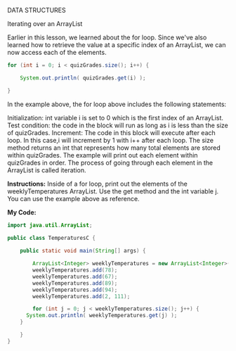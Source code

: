 DATA STRUCTURES

Iterating over an ArrayList

Earlier in this lesson, we learned about the for loop. Since we've also learned how to retrieve the value at a specific index of an ArrayList, we can now access each of the elements.
```java
for (int i = 0; i < quizGrades.size(); i++) {

    System.out.println( quizGrades.get(i) );

}
```
In the example above, the for loop above includes the following statements:

Initialization: int variable i is set to 0 which is the first index of an ArrayList.
Test condition: the code in the block will run as long as i is less than the size of quizGrades.
Increment: The code in this block will execute after each loop. In this case,i will increment by 1 with i++ after each loop.
The size method returns an int that represents how many total elements are stored within quizGrades. The example will print out each element within quizGrades in order. The process of going through each element in the ArrayList is called iteration.

**Instructions:**
Inside of a for loop, print out the elements of the weeklyTemperatures ArrayList. Use the get method and the int variable j. You can use the example above as reference.

**My Code:**
```java
import java.util.ArrayList;

public class TemperaturesC {
	
	public static void main(String[] args) {

		ArrayList<Integer> weeklyTemperatures = new ArrayList<Integer>();
		weeklyTemperatures.add(78);
		weeklyTemperatures.add(67);
		weeklyTemperatures.add(89);
		weeklyTemperatures.add(94);
		weeklyTemperatures.add(2, 111);

		for (int j = 0; j < weeklyTemperatures.size(); j++) {
      System.out.println( weeklyTemperatures.get(j) );
    }

	}
}
```
